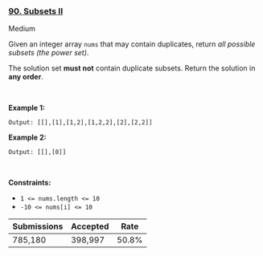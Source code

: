 ### [90. Subsets II](https://leetcode.com/problems/subsets-ii/)

Medium

Given an integer array `` nums `` that may contain duplicates, return _all possible subsets (the power set)_.

The solution set __must not__ contain duplicate subsets. Return the solution in __any order__.

 

__Example 1:__

```Input: nums = [1,2,2]
Output: [[],[1],[1,2],[1,2,2],[2],[2,2]]
```

__Example 2:__

```Input: nums = [0]
Output: [[],[0]]
```

 

__Constraints:__

*   `` 1 <= nums.length <= 10 ``
*   `` -10 <= nums[i] <= 10 ``

| Submissions    | Accepted     | Rate   |
| -------------- | ------------ | ------ |
| 785,180 | 398,997 | 50.8% |